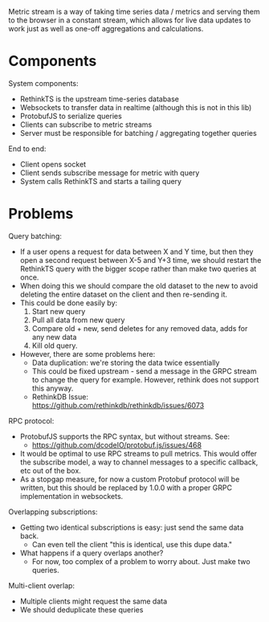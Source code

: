 Metric stream is a way of taking time series data / metrics and serving them to the browser in a constant stream, which allows for live data updates to work just as well as one-off aggregations and calculations.

Components
==========

System components:

  - RethinkTS is the upstream time-series database
  - Websockets to transfer data in realtime (although this is not in this lib)
  - ProtobufJS to serialize queries
  - Clients can subscribe to metric streams
  - Server must be responsible for batching / aggregating together queries

End to end:

 - Client opens socket
 - Client sends subscribe message for metric with query
 - System calls RethinkTS and starts a tailing query

Problems
========

Query batching:

 - If a user opens a request for data between X and Y time, but then they open a second request between X-5 and Y+3 time, we should restart the RethinkTS query with the bigger scope rather than make two queries at once.
 - When doing this we should compare the old dataset to the new to avoid deleting the entire dataset on the client and then re-sending it.
 - This could be done easily by:
   1. Start new query
   2. Pull all data from new query
   3. Compare old + new, send deletes for any removed data, adds for any new data
   4. Kill old query.
 - However, there are some problems here:
   - Data duplication: we're storing the data twice essentially
   - This could be fixed upstream - send a message in the GRPC stream to change the query for example. However, rethink does not support this anyway.
   - RethinkDB Issue: https://github.com/rethinkdb/rethinkdb/issues/6073

RPC protocol:

 - ProtobufJS supports the RPC syntax, but without streams. See:
   - https://github.com/dcodeIO/protobuf.js/issues/468
 - It would be optimal to use RPC streams to pull metrics. This would offer the subscribe model, a way to channel messages to a specific callback, etc out of the box.
 - As a stopgap measure, for now a custom Protobuf protocol will be written, but this should be replaced by 1.0.0 with a proper GRPC implementation in websockets.

Overlapping subscriptions:

 - Getting two identical subscriptions is easy: just send the same data back.
   - Can even tell the client "this is identical, use this dupe data."
 - What happens if a query overlaps another?
   - For now, too complex of a problem to worry about. Just make two queries.

Multi-client overlap:

 - Multiple clients might request the same data
 - We should deduplicate these queries
